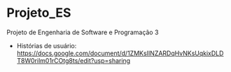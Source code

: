 # Projeto_ES
Projeto de Engenharia de Software e Programação 3

- Histórias de usuário: https://docs.google.com/document/d/1ZMKsIINZARDqHvNKsUqkixDLDT8W0rilm01rCOtg8ts/edit?usp=sharing
